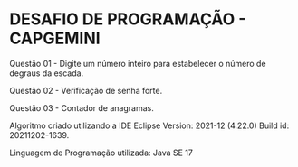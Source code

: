 # DESAFIO DE PROGRAMAÇÃO - CAPGEMINI

Questão 01 - Digite um número inteiro para estabelecer o número de degraus da escada.

Questão 02 - Verificação de senha forte.

Questão 03 - Contador de anagramas.

Algoritmo criado utilizando a IDE Eclipse Version: 2021-12 (4.22.0) Build id: 20211202-1639.

Linguagem de Programação utilizada:
Java SE 17
